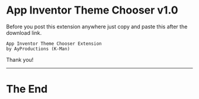 # App Inventor Theme Chooser v1.0

Before you post this extension anywhere just copy and paste this after the download link.

    App Inventor Theme Chooser Extension
    by AyProductions (K-Man)

Thank you!

<hr />

# The End
